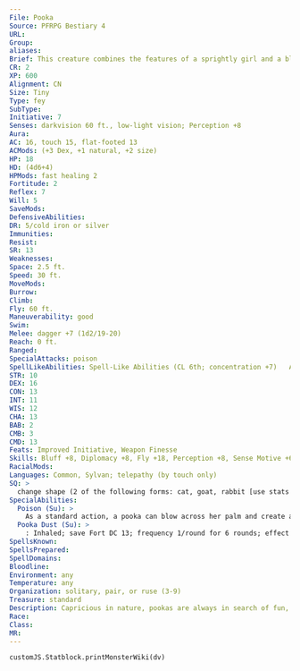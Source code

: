 ```yaml
---
File: Pooka
Source: PFRPG Bestiary 4
URL: 
Group: 
aliases: 
Brief: This creature combines the features of a sprightly girl and a black rabbit. A wicked, whimsical grin gleams on her face.
CR: 2
XP: 600
Alignment: CN
Size: Tiny
Type: fey
SubType: 
Initiative: 7
Senses: darkvision 60 ft., low-light vision; Perception +8
Aura: 
AC: 16, touch 15, flat-footed 13
ACMods: (+3 Dex, +1 natural, +2 size)
HP: 18
HD: (4d6+4)
HPMods: fast healing 2
Fortitude: 2
Reflex: 7
Will: 5
SaveMods: 
DefensiveAbilities: 
DR: 5/cold iron or silver
Immunities: 
Resist: 
SR: 13
Weaknesses: 
Space: 2.5 ft.
Speed: 30 ft.
MoveMods: 
Burrow: 
Climb: 
Fly: 60 ft.
Maneuverability: good
Swim: 
Melee: dagger +7 (1d2/19-20)
Reach: 0 ft.
Ranged: 
SpecialAttacks: poison
SpellLikeAbilities: Spell-Like Abilities (CL 6th; concentration +7)   At Will-detect magic, invisibility (self only)   3/day-minor image (DC 13), sleep (DC 12)   1/day-suggestion (DC 13)
STR: 10
DEX: 16
CON: 13
INT: 11
WIS: 12
CHA: 13
BAB: 2
CMB: 3
CMD: 13
Feats: Improved Initiative, Weapon Finesse
Skills: Bluff +8, Diplomacy +8, Fly +18, Perception +8, Sense Motive +6, Stealth +18, Use Magic Device +6
RacialMods: 
Languages: Common, Sylvan; telepathy (by touch only)
SQ: >
  change shape (2 of the following forms: cat, goat, rabbit [use stats for raccoon], or raven; polymorph)
SpecialAbilities:
  Poison (Su): >
    As a standard action, a pooka can blow across her palm and create a 5-foot-diameter cloud of intoxicating dust. The pooka decides when she uses this ability whether the dust acts as an inhaled poison or a mild intoxicant (equivalent to 1-2 glasses of beer).
  Pooka Dust (Su): >
    : Inhaled; save Fort DC 13; frequency 1/round for 6 rounds; effect 1d2 Wis and 1d2 Cha (or intoxication); cure 2 consecutive saves.
SpellsKnown: 
SpellsPrepared: 
SpellDomains: 
Bloodline: 
Environment: any
Temperature: any
Organization: solitary, pair, or ruse (3-9)
Treasure: standard
Description: Capricious in nature, pookas are always in search of fun, though they don't often care who they inconvenience with their antics-they're just in it for the whimsy. Always chaotic in nature, some pookas are cruel, some are good-natured, and others are slightly unhinged. There's no way to tell which kind one is just by looking at it; only by interacting with a pooka does its nature become clear. However, having a conversation with a pooka isn't easy. Though they're intelligent, pookas speak in choppy, simple sentences filled with obscure metaphors and nonsensical references. Most creatures who converse with a pooka usually misunderstand it the first time and have to ask the creature to repeat itself. Even their telepathy is filled with strange images and references, such as representing the word "elf " with the face of an elf it knew long ago, colloquialisms that only make sense to native speakers of Sylvan, and so on. Pookas thrive when in the company of others, and they frequently find companionship in a particular individual whether the camaraderie is wanted or not. Pookas prefer creatures of chaotic alignments, don't trust those with lawful alignments, and find most people with neutral alignments boring. Pookas pull pranks to get to know a person and stay near them to observe the results, invisibly perched on a shoulder or clinging to an article of clothing. As they usually communicate with their unlucky target (whom they call "friend") using telepathy, the person's erratic reactions to the unseen pooka's pranks and mental "voice" can make the target appear insane. The pooka doesn't mind a little rough retaliation, but flees any attempts to kill it. Some pookas can be helpful, and farmers often leave a portion of their harvest behind as a tribute for any resident pookas. A pooka who is satisfied with such a gift may leave that farmer alone for an entire year, while a pooka who feels slighted by the offering may relentlessly mock the farmer and cause minor accidents on the farm. A pooka measures 1 to 2 feet from eartips to tail and weighs up to 15 pounds. A non-lawful spellcaster of at least 7th level who takes the Improved Familiar feat can select a pooka as a familiar.
Race: 
Class: 
MR: 
---
```

```dataviewjs
customJS.Statblock.printMonsterWiki(dv)
```
